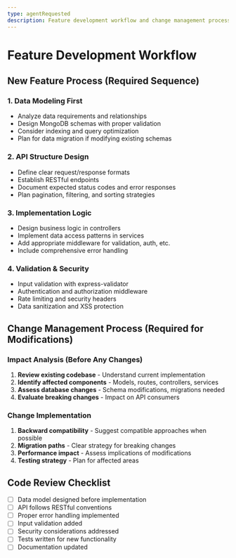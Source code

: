 ```yaml
---
type: agentRequested
description: Feature development workflow and change management process
---
```


# Feature Development Workflow

## New Feature Process (Required Sequence)

### 1. Data Modeling First
- Analyze data requirements and relationships
- Design MongoDB schemas with proper validation
- Consider indexing and query optimization  
- Plan for data migration if modifying existing schemas

### 2. API Structure Design
- Define clear request/response formats
- Establish RESTful endpoints
- Document expected status codes and error responses
- Plan pagination, filtering, and sorting strategies

### 3. Implementation Logic
- Design business logic in controllers
- Implement data access patterns in services
- Add appropriate middleware for validation, auth, etc.
- Include comprehensive error handling

### 4. Validation & Security
- Input validation with express-validator
- Authentication and authorization middleware
- Rate limiting and security headers
- Data sanitization and XSS protection

## Change Management Process (Required for Modifications)

### Impact Analysis (Before Any Changes)
1. **Review existing codebase** - Understand current implementation
2. **Identify affected components** - Models, routes, controllers, services
3. **Assess database changes** - Schema modifications, migrations needed
4. **Evaluate breaking changes** - Impact on API consumers

### Change Implementation
1. **Backward compatibility** - Suggest compatible approaches when possible
2. **Migration paths** - Clear strategy for breaking changes
3. **Performance impact** - Assess implications of modifications
4. **Testing strategy** - Plan for affected areas

## Code Review Checklist
- [ ] Data model designed before implementation
- [ ] API follows RESTful conventions
- [ ] Proper error handling implemented
- [ ] Input validation added
- [ ] Security considerations addressed
- [ ] Tests written for new functionality
- [ ] Documentation updated